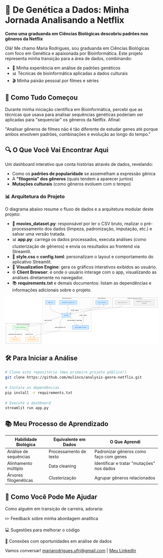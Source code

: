 # 🧬 De Genética a Dados: Minha Jornada Analisando a Netflix

**Como uma graduanda em Ciências Biológicas descobriu padrões nos gêneros da Netflix**

Olá! Me chamo Maria Rodrigues, sou graduanda em Ciências Biológicas com foco em Genética e apaixonada por Bioinformática. Este projeto representa minha transição para a área de dados, combinando:

- 🧪 Minha experiência em análise de padrões genéticos
- 📊 Técnicas de bioinformática aplicadas a dados culturais
- 🎬 Minha paixão pessoal por filmes e séries

## 🌱 Como Tudo Começou

Durante minha iniciação científica em Bioinformática, percebi que as técnicas que usava para analisar sequências genéticas poderiam ser aplicadas para "sequenciar" os gêneros da Netflix. Afinal:

"Analisar gêneros de filmes não é tão diferente de estudar genes até porque ambos envolvem padrões, combinações e evolução ao longo do tempo."

## 🔍 O Que Você Vai Encontrar Aqui

Um dashboard interativo que conta histórias através de dados, revelando:

- Como os **padrões de popularidade** se assemelham a expressão gênica
- A **"filogenia" dos gêneros** (quais tendem a aparecer juntos)
- **Mutações culturais** (como gêneros evoluem com o tempo)

### 📊 Arquitetura do Projeto

O diagrama abaixo resume o fluxo de dados e a arquitetura modular deste projeto:

- 🔄 **movies_dataset.py**: responsável por ler o CSV bruto, realizar o pré-processamento dos dados (limpeza, padronização, imputação, etc.) e salvar uma versão tratada.
- 📊 **app.py**: carrega os dados processados, executa análises (como clusterização de gêneros) e envia os resultados ao frontend via Streamlit.
- 🎨 **style.css** e **config.toml**: personalizam o layout e comportamento do aplicativo Streamlit.
- 🧩 **Visualization Engine**: gera os gráficos interativos exibidos ao usuário.
- 🌐 **Client Browser**: é onde o usuário interage com o app, visualizando as análises diretamente no navegador.
- 📚 **requirements.txt** e demais documentos: listam as dependências e informações adicionais sobre o projeto.

![Diagrama da Arquitetura do Projeto](figures/architecture-diagram.png)


## 🛠️ Para Iniciar a Análise

```bash
# Clone este repositório (meu primeiro projeto público!)
git clone https://github.com/mulinco/analysis-genre-netflix.git

# Instale as dependências
pip install -r requirements.txt

# Execute o dashboard
streamlit run app.py
```

## 📚 Meu Processo de Aprendizado

| Habilidade Biológica    | Equivalente em Dados   | O Que Aprendi                                      |
|-------------------------|------------------------|----------------------------------------------------|
| Análise de sequências   | Processamento de texto | Padronizar gêneros como faço com genes             |
| Alinhamento múltiplo    | Data cleaning           | Identificar e tratar "mutações" nos dados          |
| Árvores filogenéticas   | Clusterização           | Agrupar gêneros relacionados                       |

## 🤝 Como Você Pode Me Ajudar

Como alguém em transição de carreira, adoraria:

✏️ Feedback sobre minha abordagem analítica

💻 Sugestões para melhorar o código

🔗 Conexões com oportunidades em análise de dados


Vamos conversar! [mariarodrigues.ufrj@gmail.com](mailto:mariarodrigues.ufrj@gmail.com) | [Meu LinkedIn](https://linkedin.com/in/mariaclararodrigues3113) 


